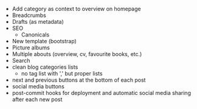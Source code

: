- Add category as context to overview on homepage
- Breadcrumbs
- Drafts (as metadata)
- SEO
    - Canonicals
- New template (bootstrap)
- Picture albums
- Multiple abouts (overview, cv, favourite books, etc.)
- Search
- clean blog categories lists
    - no tag list with ',' but proper lists
- next and previous buttons at the bottom of each post
- social media buttons
- post-commit hooks for deployment and automatic social media sharing after each new post
